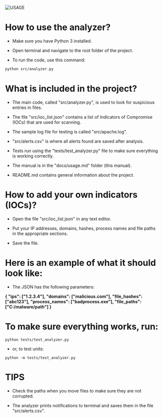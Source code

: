 
![USAGE](https://github.com/user-attachments/assets/a723a6b0-d35d-43ed-bfca-7e661f4c3dfa)

# How to use the analyzer?

- Make sure you have Python 3 installed.

- Open terminal and navigate to the root folder of the project.

- To run the code, use this command:

```bash
python src/analyzer.py
```

# What is included in the project?

- The main code, called "src/analyzer.py", is used to look for suspicious entries in files.

- The file "src/ioc_list.json" contains a list of Indicators of Compromise (IOCs) that are used for scanning.

- The sample log file for testing is called "src/apache.log".

- "src/alerts.csv" is where all alerts found are saved after analysis.

- Tests run using the "tests/test_analyzer.py" file to make sure everything is working correctly.

- The manual is in the "docs/usage.md" folder (this manual).

- README.md contains general information about the project.

# How to add your own indicators (IOCs)?

- Open the file "src/ioc_list.json" in any text editor.

- Put your IP addresses, domains, hashes, process names and file paths in the appropriate sections.

- Save the file.

# Here is an example of what it should look like: 

- The JSON has the following parameters:

**{
  "ips": ["1.2.3.4"],
  "domains": ["malicious.com"],
  "file_hashes": ["abc123"],
  "process_names": ["badprocess.exe"],
  "file_paths": ["C:/malware/path"]
}**


# To make sure everything works, run:
```
python tests/test_analyzer.py
```

- or, to test units:
```
python -m tests/test_analyzer.py
```
# TIPS

- Check the paths when you move files to make sure they are not corrupted.

- The analyzer prints notifications to terminal and saves them in the file "src/alerts.csv".




